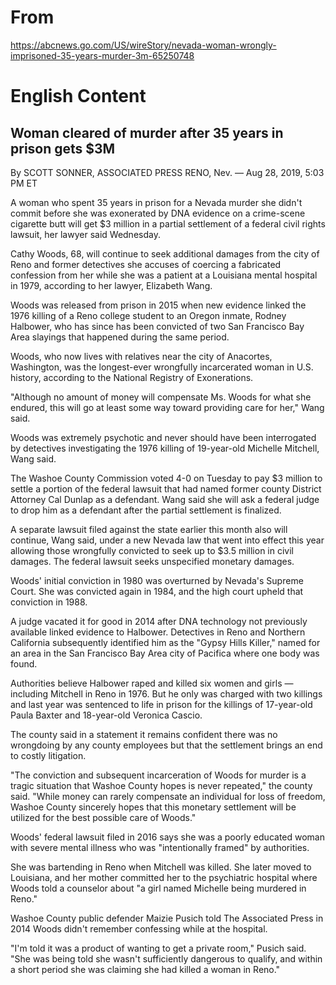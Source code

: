 # From

https://abcnews.go.com/US/wireStory/nevada-woman-wrongly-imprisoned-35-years-murder-3m-65250748

# English Content

## Woman cleared of murder after 35 years in prison gets $3M

By SCOTT SONNER, ASSOCIATED PRESS RENO, Nev. — Aug 28, 2019, 5:03 PM ET

A woman who spent 35 years in prison for a Nevada murder she didn't commit before she was exonerated by DNA evidence on a crime-scene cigarette butt will get $3 million in a partial settlement of a federal civil rights lawsuit, her lawyer said Wednesday.

Cathy Woods, 68, will continue to seek additional damages from the city of Reno and former detectives she accuses of coercing a fabricated confession from her while she was a patient at a Louisiana mental hospital in 1979, according to her lawyer, Elizabeth Wang.

Woods was released from prison in 2015 when new evidence linked the 1976 killing of a Reno college student to an Oregon inmate, Rodney Halbower, who has since has been convicted of two San Francisco Bay Area slayings that happened during the same period.

Woods, who now lives with relatives near the city of Anacortes, Washington, was the longest-ever wrongfully incarcerated woman in U.S. history, according to the National Registry of Exonerations.

"Although no amount of money will compensate Ms. Woods for what she endured, this will go at least some way toward providing care for her," Wang said.

Woods was extremely psychotic and never should have been interrogated by detectives investigating the 1976 killing of 19-year-old Michelle Mitchell, Wang said.

The Washoe County Commission voted 4-0 on Tuesday to pay $3 million to settle a portion of the federal lawsuit that had named former county District Attorney Cal Dunlap as a defendant. Wang said she will ask a federal judge to drop him as a defendant after the partial settlement is finalized.

A separate lawsuit filed against the state earlier this month also will continue, Wang said, under a new Nevada law that went into effect this year allowing those wrongfully convicted to seek up to $3.5 million in civil damages. The federal lawsuit seeks unspecified monetary damages.

Woods' initial conviction in 1980 was overturned by Nevada's Supreme Court. She was convicted again in 1984, and the high court upheld that conviction in 1988.

A judge vacated it for good in 2014 after DNA technology not previously available linked evidence to Halbower. Detectives in Reno and Northern California subsequently identified him as the "Gypsy Hills Killer," named for an area in the San Francisco Bay Area city of Pacifica where one body was found.

Authorities believe Halbower raped and killed six women and girls — including Mitchell in Reno in 1976. But he only was charged with two killings and last year was sentenced to life in prison for the killings of 17-year-old Paula Baxter and 18-year-old Veronica Cascio.

The county said in a statement it remains confident there was no wrongdoing by any county employees but that the settlement brings an end to costly litigation.

"The conviction and subsequent incarceration of Woods for murder is a tragic situation that Washoe County hopes is never repeated," the county said. "While money can rarely compensate an individual for loss of freedom, Washoe County sincerely hopes that this monetary settlement will be utilized for the best possible care of Woods."

Woods' federal lawsuit filed in 2016 says she was a poorly educated woman with severe mental illness who was "intentionally framed" by authorities.

She was bartending in Reno when Mitchell was killed. She later moved to Louisiana, and her mother committed her to the psychiatric hospital where Woods told a counselor about "a girl named Michelle being murdered in Reno."

Washoe County public defender Maizie Pusich told The Associated Press in 2014 Woods didn't remember confessing while at the hospital.

"I'm told it was a product of wanting to get a private room," Pusich said. "She was being told she wasn't sufficiently dangerous to qualify, and within a short period she was claiming she had killed a woman in Reno."

